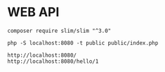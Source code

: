 
# WEB API


```
composer require slim/slim "^3.0"
```


```
php -S localhost:8080 -t public public/index.php
```



```
http://localhost:8080/
http://localhost:8080/hello/1
```
